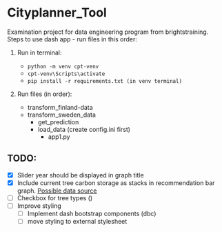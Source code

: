 # Cityplanner_Tool

Examination project for data engineering program from brightstraining.
Steps to use dash app - run files in this order:

1. Run in terminal:

   - `python -m venv cpt-venv`
   - `cpt-venv\Scripts\activate`
   - `pip install -r requirements.txt (in venv terminal)`

2. Run files (in order):
   - transform_finland-data
   - transform_sweden_data
     - get_prediction
     - load_data (create config.ini first)
       - app1.py

## TODO:

- [x] Slider year should be displayed in graph title
- [x] Include current tree carbon storage as stacks in recommendation bar graph. [Possible data source](https://www.globalforestwatch.org/dashboards/country/SWE/1/?category=climate&map=eyJjYW5Cb3VuZCI6dHJ1ZX0%3D)
- [ ] Checkbox for tree types ()
- [ ] Improve styling
  - [ ] Implement dash bootstrap components (dbc)
  - [ ] move styling to external stylesheet
